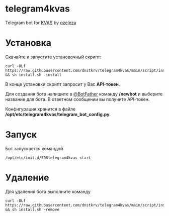 # telegram4kvas
Telegram bot for [KVAS](https://github.com/qzeleza/kvas) by [qzeleza](https://github.com/qzeleza)

# Установка
Скачайте и запустите установочный скрипт:
```
curl -OLf https://raw.githubusercontent.com/dnstkrv/telegram4kvas/main/script/install.sh && sh install.sh -install
```
В конце установки скрипт запросит у Вас **API-токен**. 

Для создания бота напишите в [@BotFather](https://t.me/BotFather) команду **/newbot** и выберите название для бота. В ответном сообщении вы получите API-токен.

Конфигурация хранится в файле **/opt/etc/telegram4kvas/telegram_bot_config.py**.


# Запуск
Бот запускается командой 
```
/opt/etc/init.d/S98telegram4kvas start
```
# Удаление
Для удаления бота выполните команду
```
curl -OLf https://raw.githubusercontent.com/dnstkrv/telegram4kvas/main/script/install.sh && sh install.sh -remove
```


